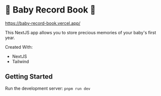 <h1>📖 Baby Record Book 👶</h1>

<a href="https://baby-record-book.vercel.app/">https://baby-record-book.vercel.app/</a>

<p>This NextJS app allows you to store precious memories of your baby's first year.</p>

<p>Created With: </p>
<ul>
  <li>NextJS</li>
  <li>Tailwind</li>
</ul>

<h2>Getting Started</h2>

<p>Run the development server: <code>pnpm run dev</code></p>
